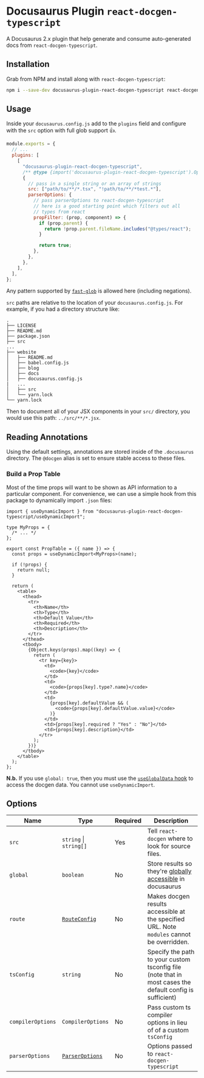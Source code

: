 # Docusaurus Plugin `react-docgen-typescript`

A Docusaurus 2.x plugin that help generate and consume auto-generated docs from
`react-docgen-typescript`.

## Installation

Grab from NPM and install along with `react-docgen-typescript`:

```sh
npm i --save-dev docusaurus-plugin-react-docgen-typescript react-docgen-typescript
```

## Usage

Inside your `docusaurus.config.js` add to the `plugins` field and configure with
the `src` option with full glob support :+1:.

```js
module.exports = {
  // ...
  plugins: [
    [
      "docusaurus-plugin-react-docgen-typescript",
      /** @type {import('docusaurus-plugin-react-docgen-typescript').Options} */
      {
        // pass in a single string or an array of strings
        src: ["path/to/**/*.tsx", "!path/to/**/*test.*"],
        parserOptions: {
          // pass parserOptions to react-docgen-typescript
          // here is a good starting point which filters out all
          // types from react
          propFilter: (prop, component) => {
            if (prop.parent) {
              return !prop.parent.fileName.includes("@types/react");
            }

            return true;
          },
        },
      },
    ],
  ],
};
```

Any pattern supported by [`fast-glob`](https://github.com/mrmlnc/fast-glob) is
allowed here (including negations).

`src` paths are relative to the location of your `docusaurus.config.js`. For
example, if you had a directory structure like:

```
.
├── LICENSE
├── README.md
├── package.json
├── src
...
├── website
│   ├── README.md
│   ├── babel.config.js
│   ├── blog
│   ├── docs
│   ├── docusaurus.config.js
|   ...
│   ├── src
│   └── yarn.lock
└── yarn.lock
```

Then to document all of your JSX components in your `src/` directory, you would
use this path: `../src/**/*.jsx`.

## Reading Annotations

Using the default settings, annotations are stored inside of the `.docusaurus`
directory. The `@docgen` alias is set to ensure stable access to these files.

### Build a Prop Table

Most of the time props will want to be shown as API information to a particular
component. For convenience, we can use a simple hook from this package to
dynamically import `.json` files:

```tsx
import { useDynamicImport } from "docusaurus-plugin-react-docgen-typescript/useDynamicImport";

type MyProps = {
  /* ... */
};

export const PropTable = ({ name }) => {
  const props = useDynamicImport<MyProps>(name);

  if (!props) {
    return null;
  }

  return (
    <table>
      <thead>
        <tr>
          <th>Name</th>
          <th>Type</th>
          <th>Default Value</th>
          <th>Required</th>
          <th>Description</th>
        </tr>
      </thead>
      <tbody>
        {Object.keys(props).map((key) => {
          return (
            <tr key={key}>
              <td>
                <code>{key}</code>
              </td>
              <td>
                <code>{props[key].type?.name}</code>
              </td>
              <td>
                {props[key].defaultValue && (
                  <code>{props[key].defaultValue.value}</code>
                )}
              </td>
              <td>{props[key].required ? "Yes" : "No"}</td>
              <td>{props[key].description}</td>
            </tr>
          );
        })}
      </tbody>
    </table>
  );
};
```

**N.b.** If you use `global: true`, then you must use the
[`useGlobalData` hook](https://docusaurus.io/docs/docusaurus-core#useGlobalData)
to access the docgen data. You cannot use `useDynamicImport`.

## Options

| Name              | Type                                                                               | Required | Description                                                                                                                                                |
| ----------------- | ---------------------------------------------------------------------------------- | -------- | ---------------------------------------------------------------------------------------------------------------------------------------------------------- |
| `src`             | `string` \| `string[]`                                                             | Yes      | Tell `react-docgen` where to look for source files.                                                                                                        |
| `global`          | `boolean`                                                                          | No       | Store results so they're [globally accessible](https://v2.docusaurus.io/docs/docusaurus-core#useplugindatapluginname-string-pluginid-string) in docusaurus |
| `route`           | [`RouteConfig`](https://v2.docusaurus.io/docs/lifecycle-apis#actions)              | No       | Makes docgen results accessible at the specified URL. Note `modules` cannot be overridden.                                                                 |
| `tsConfig`        | `string`                                                                           | No       | Specify the path to your custom tsconfig file (note that in most cases the default config is sufficient)                                                   |
| `compilerOptions` | `CompilerOptions`                                                                  | No       | Pass custom ts compiler options in lieu of of a custom `tsConfig`                                                                                          |
| `parserOptions`   | [`ParserOptions`](https://github.com/styleguidist/react-docgen-typescript#options) | No       | Options passed to `react-docgen-typescript`                                                                                                                |
